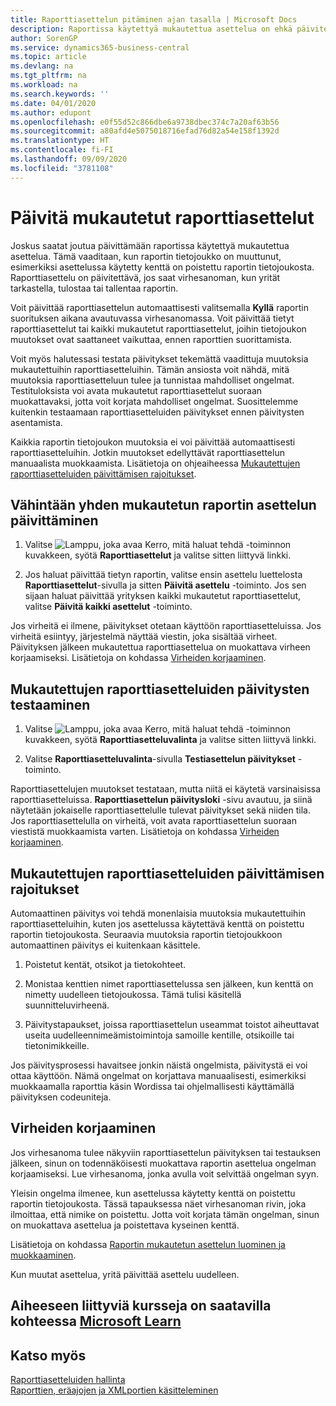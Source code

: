 ```yaml
---
title: Raporttiasettelun pitäminen ajan tasalla | Microsoft Docs
description: Raportissa käytettyä mukautettua asettelua on ehkä päivitettävä. Tämä vaaditaan, kun raportin tietojoukko on muuttunut, esimerkiksi asettelussa käytetty kenttä on poistettu raportin tietojoukosta.
author: SorenGP
ms.service: dynamics365-business-central
ms.topic: article
ms.devlang: na
ms.tgt_pltfrm: na
ms.workload: na
ms.search.keywords: ''
ms.date: 04/01/2020
ms.author: edupont
ms.openlocfilehash: e0f55d52c866dbe6a9738dbec374c7a20af63b56
ms.sourcegitcommit: a80afd4e5075018716efad76d82a54e158f1392d
ms.translationtype: HT
ms.contentlocale: fi-FI
ms.lasthandoff: 09/09/2020
ms.locfileid: "3781108"
---
```

# <a name="update-custom-report-layouts"></a>Päivitä mukautetut raporttiasettelut
Joskus saatat joutua päivittämään raportissa käytettyä mukautettua asettelua. Tämä vaaditaan, kun raportin tietojoukko on muuttunut, esimerkiksi asettelussa käytetty kenttä on poistettu raportin tietojoukosta. Raporttiasettelu on päivitettävä, jos saat virhesanoman, kun yrität tarkastella, tulostaa tai tallentaa raportin.  

Voit päivittää raporttiasettelun automaattisesti valitsemalla **Kyllä** raportin suorituksen aikana avautuvassa virhesanomassa. Voit päivittää tietyt raporttiasettelut tai kaikki mukautetut raporttiasettelut, joihin tietojoukon muutokset ovat saattaneet vaikuttaa, ennen raporttien suorittamista.  

Voit myös halutessasi testata päivitykset tekemättä vaadittuja muutoksia mukautettuihin raporttiasetteluihin. Tämän ansiosta voit nähdä, mitä muutoksia raporttiasetteluun tulee ja tunnistaa mahdolliset ongelmat. Testituloksista voi avata mukautetut raporttiasettelut suoraan muokattavaksi, jotta voit korjata mahdolliset ongelmat. Suosittelemme kuitenkin testaamaan raporttiasetteluiden päivitykset ennen päivitysten asentamista.  

Kaikkia raportin tietojoukon muutoksia ei voi päivittää automaattisesti raporttiasetteluihin. Jotkin muutokset edellyttävät raporttiasettelun manuaalista muokkaamista. Lisätietoja on ohjeaiheessa [Mukautettujen raporttiasetteluiden päivittämisen rajoitukset](ui-update-report-layouts.md#UpdateLimitations).  

## <a name="to-update-one-or-more-custom-report-layouts"></a>Vähintään yhden mukautetun raportin asettelun päivittäminen  

1.  Valitse ![Lamppu, joka avaa Kerro, mitä haluat tehdä -toiminnon](media/ui-search/search_small.png "Kerro, mitä haluat tehdä") kuvakkeen, syötä **Raporttiasettelut** ja valitse sitten liittyvä linkki.  

2.  Jos haluat päivittää tietyn raportin, valitse ensin asettelu luettelosta **Raporttiasettelut**-sivulla ja sitten **Päivitä asettelu** -toiminto. Jos sen sijaan haluat päivittää yrityksen kaikki mukautetut raporttiasettelut, valitse **Päivitä kaikki asettelut** -toiminto.  

Jos virheitä ei ilmene, päivitykset otetaan käyttöön raporttiasetteluissa. Jos virheitä esiintyy, järjestelmä näyttää viestin, joka sisältää virheet. Päivityksen jälkeen mukautettua raporttiasettelua on muokattava virheen korjaamiseksi. Lisätietoja on kohdassa [Virheiden korjaaminen](ui-update-report-layouts.md#FixErrors).  

## <a name="to-test-custom-report-layout-updates"></a>Mukautettujen raporttiasetteluiden päivitysten testaaminen  

1.  Valitse ![Lamppu, joka avaa Kerro, mitä haluat tehdä -toiminnon](media/ui-search/search_small.png "Kerro, mitä haluat tehdä") kuvakkeen, syötä **Raporttiasetteluvalinta** ja valitse sitten liittyvä linkki.  

2.  Valitse **Raporttiasetteluvalinta**-sivulla **Testiasettelun päivitykset** -toiminto.  

 Raporttiasettelujen muutokset testataan, mutta niitä ei käytetä varsinaisissa raporttiasetteluissa. **Raporttiasettelun päivitysloki** -sivu avautuu, ja siinä näytetään jokaiselle raporttiasettelulle tulevat päivitykset sekä niiden tila. Jos raporttiasettelulla on virheitä, voit avata raporttiasettelun suoraan viestistä muokkaamista varten. Lisätietoja on kohdassa [Virheiden korjaaminen](ui-update-report-layouts.md#FixErrors).  

##  <a name="limitations-of-the-custom-report-layout-update"></a><a name="UpdateLimitations"></a> Mukautettujen raporttiasetteluiden päivittämisen rajoitukset  
 Automaattinen päivitys voi tehdä monenlaisia muutoksia mukautettuihin raporttiasetteluihin, kuten jos asettelussa käytettävä kenttä on poistettu raportin tietojoukosta. Seuraavia muutoksia raportin tietojoukkoon automaattinen päivitys ei kuitenkaan käsittele.  

1.  Poistetut kentät, otsikot ja tietokohteet.  

2.  Monistaa kenttien nimet raporttiasettelussa sen jälkeen, kun kenttä on nimetty uudelleen tietojoukossa. Tämä tulisi käsitellä suunnitteluvirheenä.  

3.  Päivitystapaukset, joissa raporttiasettelun useammat toistot aiheuttavat useita uudelleennimeämistoimintoja samoille kentille, otsikoille tai tietonimikkeille.  

 Jos päivitysprosessi havaitsee jonkin näistä ongelmista, päivitystä ei voi ottaa käyttöön. Nämä ongelmat on korjattava manuaalisesti, esimerkiksi muokkaamalla raporttia käsin Wordissa tai ohjelmallisesti käyttämällä päivityksen codeuniteja.  

##  <a name="fixing-errors"></a><a name="FixErrors"></a> Virheiden korjaaminen  
 Jos virhesanoma tulee näkyviin raporttiasettelun päivityksen tai testauksen jälkeen, sinun on todennäköisesti muokattava raportin asettelua ongelman korjaamiseksi. Lue virhesanoma, jonka avulla voit selvittää ongelman syyn.  

 Yleisin ongelma ilmenee, kun asettelussa käytetty kenttä on poistettu raportin tietojoukosta. Tässä tapauksessa näet virhesanoman rivin, joka ilmoittaa, että nimike on poistettu. Jotta voit korjata tämän ongelman, sinun on muokattava asettelua ja poistettava kyseinen kenttä.  

 Lisätietoja on kohdassa [Raportin mukautetun asettelun luominen ja muokkaaminen](ui-how-create-custom-report-layout.md#ModifyCustomLayout).  

Kun muutat asettelua, yritä päivittää asettelu uudelleen.  

## <a name="see-related-training-at-microsoft-learn"></a>Aiheeseen liittyviä kursseja on saatavilla kohteessa [Microsoft Learn](/learn/modules/change-documents-dynamics-365-business-central/index)

## <a name="see-also"></a>Katso myös  
 [Raporttiasetteluiden hallinta](ui-manage-report-layouts.md)  
 [Raporttien, eräajojen ja XMLportien käsitteleminen](ui-work-report.md)  
